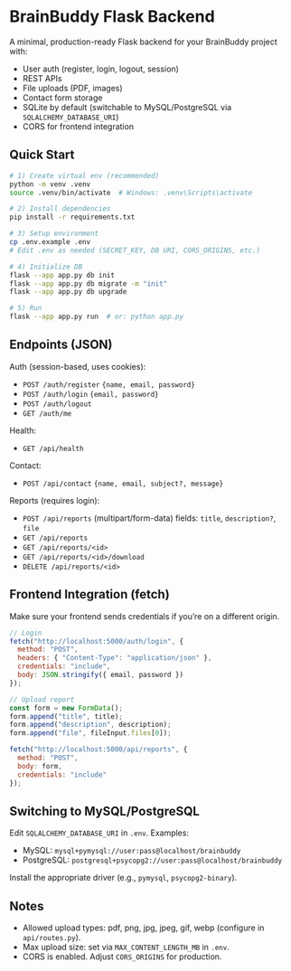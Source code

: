 # BrainBuddy Flask Backend

A minimal, production-ready Flask backend for your BrainBuddy project with:

- User auth (register, login, logout, session)
- REST APIs
- File uploads (PDF, images)
- Contact form storage
- SQLite by default (switchable to MySQL/PostgreSQL via `SQLALCHEMY_DATABASE_URI`)
- CORS for frontend integration

## Quick Start

```bash
# 1) Create virtual env (recommended)
python -m venv .venv
source .venv/bin/activate  # Windows: .venv\Scripts\activate

# 2) Install dependencies
pip install -r requirements.txt

# 3) Setup environment
cp .env.example .env
# Edit .env as needed (SECRET_KEY, DB URI, CORS_ORIGINS, etc.)

# 4) Initialize DB
flask --app app.py db init
flask --app app.py db migrate -m "init"
flask --app app.py db upgrade

# 5) Run
flask --app app.py run  # or: python app.py
```

## Endpoints (JSON)

Auth (session-based, uses cookies):
- `POST /auth/register` `{name, email, password}`
- `POST /auth/login` `{email, password}`
- `POST /auth/logout`
- `GET /auth/me`

Health:
- `GET /api/health`

Contact:
- `POST /api/contact` `{name, email, subject?, message}`

Reports (requires login):
- `POST /api/reports` (multipart/form-data) fields: `title`, `description?`, `file`
- `GET /api/reports`
- `GET /api/reports/<id>`
- `GET /api/reports/<id>/download`
- `DELETE /api/reports/<id>`

## Frontend Integration (fetch)

Make sure your frontend sends credentials if you’re on a different origin.

```js
// Login
fetch("http://localhost:5000/auth/login", {
  method: "POST",
  headers: { "Content-Type": "application/json" },
  credentials: "include",
  body: JSON.stringify({ email, password })
});

// Upload report
const form = new FormData();
form.append("title", title);
form.append("description", description);
form.append("file", fileInput.files[0]);

fetch("http://localhost:5000/api/reports", {
  method: "POST",
  body: form,
  credentials: "include"
});
```

## Switching to MySQL/PostgreSQL

Edit `SQLALCHEMY_DATABASE_URI` in `.env`. Examples:
- MySQL: `mysql+pymysql://user:pass@localhost/brainbuddy`
- PostgreSQL: `postgresql+psycopg2://user:pass@localhost/brainbuddy`

Install the appropriate driver (e.g., `pymysql`, `psycopg2-binary`).

## Notes
- Allowed upload types: pdf, png, jpg, jpeg, gif, webp (configure in `api/routes.py`).
- Max upload size: set via `MAX_CONTENT_LENGTH_MB` in `.env`.
- CORS is enabled. Adjust `CORS_ORIGINS` for production.

